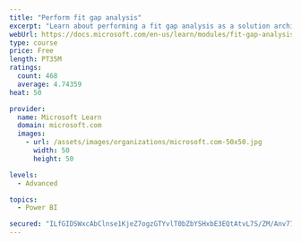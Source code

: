 ```yaml
---
title: "Perform fit gap analysis"
excerpt: "Learn about performing a fit gap analysis as a solution architect for Dynamics 365 and Microsoft Power Platform."
webUrl: https://docs.microsoft.com/en-us/learn/modules/fit-gap-analysis/
type: course
price: Free
length: PT35M
ratings:
  count: 468
  average: 4.74359
heat: 50

provider:
  name: Microsoft Learn
  domain: microsoft.com
  images:
    - url: /assets/images/organizations/microsoft.com-50x50.jpg
      width: 50
      height: 50

levels:
  - Advanced

topics:
  - Power BI

secured: "ILfGIDSWxcAbClnse1KjeZ7ogzGTYvlT0bZbYSHxbE3EQtAtvL7S/ZM/Anv77PB4jmQM1cp6Uj59avjn3IB2NtnktjdbjQf8d/z/HU1bHzdjMRNhQAuhnszHofMF2hBhttyuFIuPMJSWFU0ub0+hMsfG5s26UmbKhNxBAA4JPtijpwcZ+ZuGl0t63JJMiTx8tniabMCPZsOB8AYuzrjw4YpT+UAIo+K5h4C9QxGb8o/bHOkOs0bQm2qIALZ0fdXosxVO07hHv3FP2B4BOu6DaWGzdIMSwhJCVOXdpRQHJc4h87uTn5IOQk+NoNmJ/sbFsR3oaUuFLRv8HndJ67GBWzrMjmivKqJrGjeGbToY99V2fDA5dXP26zvqkGo2PmsdXsBKT3rL3DtB2Kn2aDwBs7Ua1ScUZAUIKUIzL8gVnDc=;XYE7He+YJy//QDUm3gYSyA=="
---
```


